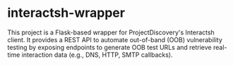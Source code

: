 # interactsh-wrapper
This project is a Flask-based wrapper for ProjectDiscovery's Interactsh client. It provides a REST API to automate out-of-band (OOB) vulnerability testing by exposing endpoints to generate OOB test URLs and retrieve real-time interaction data (e.g., DNS, HTTP, SMTP callbacks).
